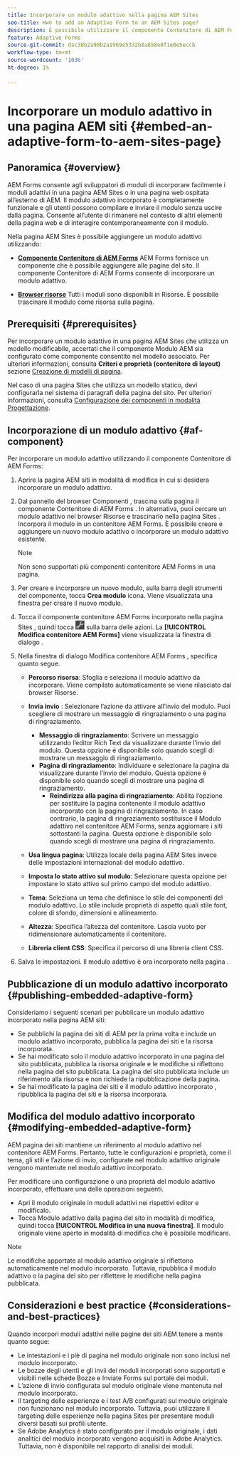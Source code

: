 ```yaml
---
title: Incorporare un modulo adattivo nella pagina AEM Sites
seo-title: Hwo to add an Adaptive Form to an AEM Sites page?
description: È possibile utilizzare il componente Contenitore di AEM Forms per aggiungere o incorporare Forms adattivo in una pagina AEM Sites per compilare e inviare un modulo senza uscire dalle pagine AEM Sites.
feature: Adaptive Forms
source-git-commit: dac38b2a90b2a1969e5332b8a658e8f1e0e5eccb
workflow-type: tm+mt
source-wordcount: '1036'
ht-degree: 1%

---
```


# Incorporare un modulo adattivo in una pagina AEM siti {#embed-an-adaptive-form-to-aem-sites-page}

## Panoramica {#overview}

AEM Forms consente agli sviluppatori di moduli di incorporare facilmente i moduli adattivi in una pagina AEM Sites o in una pagina web ospitata all’esterno di AEM. Il modulo adattivo incorporato è completamente funzionale e gli utenti possono compilare e inviare il modulo senza uscire dalla pagina. Consente all’utente di rimanere nel contesto di altri elementi della pagina web e di interagire contemporaneamente con il modulo.

<!-- For information about embedding an Adaptive Form in an external web page, see [Embed Adaptive Form in external web page](/help/forms/using/embed-adaptive-form-external-web-page.md). -->

Nella pagina AEM Sites è possibile aggiungere un modulo adattivo utilizzando:

* **[Componente Contenitore di AEM Forms](/help/forms/using/embed-adaptive-form-aem-sites.md#af-component)**
AEM Forms fornisce un componente che è possibile aggiungere alle pagine del sito. Il componente Contenitore di AEM Forms consente di incorporare un modulo adattivo.

* **[Browser risorse](/help/forms/using/embed-adaptive-form-aem-sites.md#asset-browser)**
Tutti i moduli sono disponibili in Risorse. È possibile trascinare il modulo come risorsa sulla pagina.

## Prerequisiti {#prerequisites}

Per incorporare un modulo adattivo in una pagina AEM Sites che utilizza un modello modificabile, accertati che il componente Modulo AEM sia configurato come componente consentito nel modello associato. Per ulteriori informazioni, consulta **Criteri e proprietà (contenitore di layout)** sezione [Creazione di modelli di pagina](/help/sites-authoring/templates.md).

Nel caso di una pagina Sites che utilizza un modello statico, devi configurarla nel sistema di paragrafi della pagina del sito. Per ulteriori informazioni, consulta [Configurazione dei componenti in modalità Progettazione](/help/sites-authoring/default-components-designmode.md).

## Incorporazione di un modulo adattivo {#af-component}

Per incorporare un modulo adattivo utilizzando il componente Contenitore di AEM Forms:

1. Aprire la pagina AEM siti in modalità di modifica in cui si desidera incorporare un modulo adattivo.
1. Dal pannello del browser Componenti , trascina sulla pagina il componente Contenitore di AEM Forms . In alternativa, puoi cercare un modulo adattivo nel browser Risorse e trascinarlo nella pagina Sites . Incorpora il modulo in un contenitore AEM Forms. È possibile creare e aggiungere un nuovo modulo adattivo o incorporare un modulo adattivo esistente.

   >[!NOTE]
   >
   >Non sono supportati più componenti contenitore AEM Forms in una pagina.

1. Per creare e incorporare un nuovo modulo, sulla barra degli strumenti del componente, tocca **Crea modulo** icona. Viene visualizzata una finestra per creare il nuovo modulo.

1. Tocca il componente contenitore AEM Forms incorporato nella pagina Sites , quindi tocca ![settings_icon](assets/settings_icon.png) sulla barra delle azioni. La **[!UICONTROL Modifica contenitore AEM Forms]** viene visualizzata la finestra di dialogo .
1. Nella finestra di dialogo Modifica contenitore AEM Forms , specifica quanto segue.

   <!-- * **Asset Type:** Select the type of asset to embed. The options are Adaptive Form -->
   * **Percorso risorsa**: Sfoglia e seleziona il modulo adattivo da incorporare. Viene compilato automaticamente se viene rilasciato dal browser Risorse.
   * **Invia invio** : Selezionare l’azione da attivare all’invio del modulo. Puoi scegliere di mostrare un messaggio di ringraziamento o una pagina di ringraziamento.

      * **Messaggio di ringraziamento**: Scrivere un messaggio utilizzando l’editor Rich Text da visualizzare durante l’invio del modulo. Questa opzione è disponibile solo quando scegli di mostrare un messaggio di ringraziamento.
      * **Pagina di ringraziamento**: Individuare e selezionare la pagina da visualizzare durante l’invio del modulo. Questa opzione è disponibile solo quando scegli di mostrare una pagina di ringraziamento.
         * **Reindirizza alla pagina di ringraziamento**: Abilita l’opzione per sostituire la pagina contenente il modulo adattivo incorporato con la pagina di ringraziamento. In caso contrario, la pagina di ringraziamento sostituisce il Modulo adattivo nel contenitore AEM Forms, senza aggiornare i siti sottostanti la pagina. Questa opzione è disponibile solo quando scegli di mostrare una pagina di ringraziamento.
   * **Usa lingua pagina**: Utilizza locale della pagina AEM Sites invece delle impostazioni internazionali del modulo adattivo.
   * **Imposta lo stato attivo sul modulo**: Selezionare questa opzione per impostare lo stato attivo sul primo campo del modulo adattivo.

   * **Tema**: Seleziona un tema che definisce lo stile dei componenti del modulo adattivo. Lo stile include proprietà di aspetto quali stile font, colore di sfondo, dimensioni e allineamento.
   * **Altezza**: Specifica l’altezza del contenitore. Lascia vuoto per ridimensionare automaticamente il contenitore.
   * **Libreria client CSS**: Specifica il percorso di una libreria client CSS.

1. Salva le impostazioni. Il modulo adattivo è ora incorporato nella pagina .

## Pubblicazione di un modulo adattivo incorporato {#publishing-embedded-adaptive-form}

Consideriamo i seguenti scenari per pubblicare un modulo adattivo incorporato nella pagina AEM siti:

* Se pubblichi la pagina dei siti di AEM per la prima volta e include un modulo adattivo incorporato, pubblica la pagina dei siti e la risorsa incorporata.
* Se hai modificato solo il modulo adattivo incorporato in una pagina del sito pubblicata, pubblica la risorsa originale e le modifiche si riflettono nella pagina del sito pubblicata. La pagina del sito pubblicata include un riferimento alla risorsa e non richiede la ripubblicazione della pagina.
* Se hai modificato la pagina dei siti e il modulo adattivo incorporato , ripubblica la pagina dei siti e la risorsa incorporata.

## Modifica del modulo adattivo incorporato  {#modifying-embedded-adaptive-form}

AEM pagina dei siti mantiene un riferimento al modulo adattivo nel contenitore AEM Forms. Pertanto, tutte le configurazioni e proprietà, come il tema, gli stili e l’azione di invio, configurate nel modulo adattivo originale vengono mantenute nel modulo adattivo incorporato.

Per modificare una configurazione o una proprietà del modulo adattivo incorporato, effettuare una delle operazioni seguenti.

* Apri il modulo originale in moduli adattivi nei rispettivi editor e modificalo.
* Tocca Modulo adattivo dalla pagina del sito in modalità di modifica, quindi tocca **[!UICONTROL Modifica in una nuova finestra]**. Il modulo originale viene aperto in modalità di modifica che è possibile modificare.

>[!NOTE]
>
>Le modifiche apportate al modulo adattivo originale si riflettono automaticamente nel modulo incorporato. Tuttavia, ripubblica il modulo adattivo o la pagina del sito per riflettere le modifiche nella pagina pubblicata.

## Considerazioni e best practice {#considerations-and-best-practices}

Quando incorpori moduli adattivi nelle pagine dei siti AEM tenere a mente quanto segue:

* Le intestazioni e i piè di pagina nel modulo originale non sono inclusi nel modulo incorporato.
* Le bozze degli utenti e gli invii dei moduli incorporati sono supportati e visibili nelle schede Bozze e Inviate Forms sul portale dei moduli.
* L’azione di invio configurata sul modulo originale viene mantenuta nel modulo incorporato.
* Il targeting delle esperienze e i test A/B configurati sul modulo originale non funzionano nel modulo incorporato. Tuttavia, puoi utilizzare il targeting delle esperienze nella pagina Sites per presentare moduli diversi basati sui profili utente.
* Se Adobe Analytics è stato configurato per il modulo originale, i dati analitici del modulo incorporato vengono acquisiti in Adobe Analytics. Tuttavia, non è disponibile nel rapporto di analisi dei moduli.
